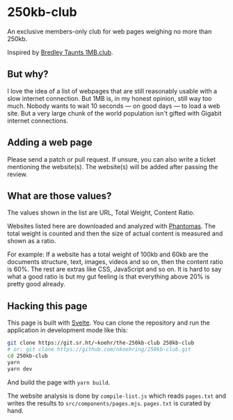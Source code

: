 # 250kb-club

An exclusive members-only club for web pages weighing no more than 250kb.

Inspired by [Bredley Taunts 1MB.club](https://1mb.club/).

## But why?

I love the idea of a list of webpages that are still reasonably usable with a slow internet connection. But 1MB is, in my honest opinion, still way too much. Nobody wants to wait 10 seconds — on good days — to load a web site. But a very large chunk of the world population isn't gifted with Gigabit internet connections.

## Adding a web page

Please send a patch or pull request. If unsure, you can also write a ticket mentioning the website(s). The website(s) will be added after passing the review.

## What are those values?

The values shown in the list are URL, Total Weight, Content Ratio.

Websites listed here are downloaded and analyzed with
[Phantomas](https://github.com/macbre/phantomas).
The total weight is counted and then the size of actual content is measured
and shown as a ratio.

For example: If a website has a total weight of 100kb and 60kb are the
documents structure, text, images, videos and so on, then the content ratio
is 60%. The rest are extras like CSS, JavaScript and so on. It is hard to
say what a good ratio is but my gut feeling is that everything above 20% is
pretty good already.

## Hacking this page

This page is built with [Svelte](https://svelte.dev). You can clone the repository and run the application in development mode like this:

```sh
git clone https://git.sr.ht/~koehr/the-250kb-club 250kb-club
# or: git clone https://github.com/nkoehring/250kb-club.git
cd 250kb-club
yarn
yarn dev
```

And build the page with `yarn build`.

The website analysis is done by `compile-list.js` which reads `pages.txt` and
writes the results to `src/components/pages.mjs`. `pages.txt` is curated by hand.
